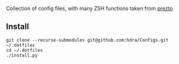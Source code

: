 Collection of config files, with many ZSH functions taken from [prezto](https://github.com/sorin-ionescu/prezto)

## Install

    git clone --recurse-submodules git@github.com:hdra/Configs.git ~/.dotfiles
    cd ~/.dotfiles
    ./install.py

